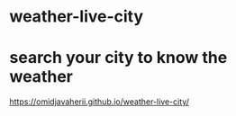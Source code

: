 # weather-live-city
# search your city to know the weather 
https://omidjavaherii.github.io/weather-live-city/
